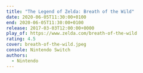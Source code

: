 ```yaml
---
title: "The Legend of Zelda: Breath of the Wild"
date: 2020-06-05T11:30:00+0100
end: 2020-06-05T11:30:00+0100
release: 2017-03-03T12:00:00+0000
play_of: https://www.zelda.com/breath-of-the-wild
rating: 4.5
cover: breath-of-the-wild.jpeg
console: Nintendo Switch
authors:
  - Nintendo
---
```

